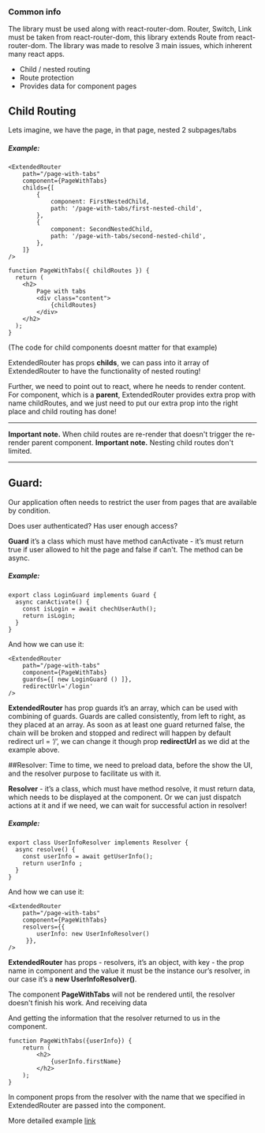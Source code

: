 ### Common info

The library must be used along with react-router-dom. Router, Switch, Link must be taken from react-router-dom, this library extends Route from react-router-dom.
The library was made to resolve 3 main issues, which inherent many react apps.

- Child / nested routing
- Route protection
- Provides data for component pages

## Child Routing

Lets imagine, we have the page, in that page, nested 2 subpages/tabs

##### Example:

```
<ExtendedRouter
	path="/page-with-tabs"
	component={PageWithTabs}
	childs={[
		{
			component: FirstNestedChild,
			path: '/page-with-tabs/first-nested-child',
		},
 		{
			component: SecondNestedChild,
			path: '/page-with-tabs/second-nested-child',
		},
	]}
/>

function PageWithTabs({ childRoutes }) {
  return (
	<h2>
		Page with tabs
		<div class="content">
			{childRoutes}
		</div>
	</h2>
  );
}
```

(The code for child components doesnt matter for that example)

ExtendedRouter has props **childs**, we can pass into it array of ExtendedRouter to have the functionality of nested routing!

Further, we need to point out to react, where he needs to render content. For component, which is a **parent**, ExtendedRouter provides extra prop with name childRoutes, and we just need to put our extra prop into the right place and child routing has done!

---

**Important note.** When child routes are re-render that doesn't trigger the re-render parent component.
**Important note.** Nesting child routes don't limited.

---

## Guard:

Our application often needs to restrict the user from pages that are available by condition.

Does user authenticated? Has user enough access?

**Guard** it’s a class which must have method canActivate - it’s must return true if user allowed to hit the page and false if can't. The method can be async.

##### Example:

```
export class LoginGuard implements Guard {
  async canActivate() {
    const isLogin = await chechUserAuth();
    return isLogin;
  }
}
```

And how we can use it:

```
<ExtendedRouter
	path="/page-with-tabs"
	component={PageWithTabs}
	guards={[ new LoginGuard () ]},
	redirectUrl='/login'
/>
```

**ExtendedRouter** has prop guards it’s an array, which can be used with combining of guards. Guards are called consistently, from left to right, as they placed at an array. As soon as at least one guard returned false, the chain will be broken and stopped and redirect will happen by default redirect url = ‘/’, we can change it though prop **redirectUrl** as we did at the example above.

##Resolver:
Time to time, we need to preload data, before the show the UI, and the resolver purpose to facilitate us with it.

**Resolver** - it’s a class, which must have method resolve, it must return data, which needs to be displayed at the component. Or we can just dispatch actions at it and if we need, we can wait for successful action in resolver!

##### Example:

```
export class UserInfoResolver implements Resolver {
  async resolve() {
    const userInfo = await getUserInfo();
    return userInfo ;
  }
}
```

And how we can use it:

```
<ExtendedRouter
	path="/page-with-tabs"
	component={PageWithTabs}
	resolvers={{
		userInfo: new UserInfoResolver()
	 }},
/>
```

**ExtendedRouter** has props - resolvers, it’s an object, with key - the prop name in component and the value it must be the instance our’s resolver, in our case it’s a **new UserInfoResolver()**.

The component **PageWithTabs** will not be rendered until, the resolver doesn't finish his work. And receiving data

And getting the information that the resolver returned to us in the component.

```
function PageWithTabs({userInfo}) {
	return (
		<h2>
			{userInfo.firstName}
		</h2>
  	);
}
```

In component props from the resolver with the name that we specified in ExtendedRouter are passed into the component.

More detailed example [link](https://gitlab.aisnovations.com/modules/react-router-extended/-/tree/master/examples%2Ftest 'link')

